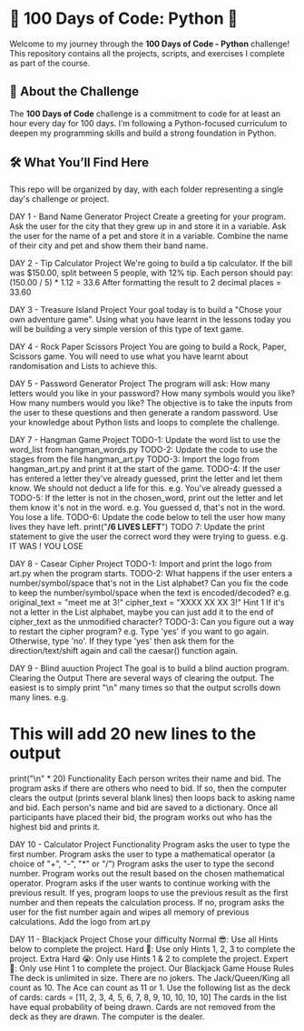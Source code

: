 # 🐍 100 Days of Code: Python 🚀

Welcome to my journey through the **100 Days of Code - Python** challenge! This repository contains all the projects, scripts, and exercises I complete as part of the course.

## 📘 About the Challenge

The **100 Days of Code** challenge is a commitment to code for at least an hour every day for 100 days. I’m following a Python-focused curriculum to deepen my programming skills and build a strong foundation in Python.

## 🛠 What You’ll Find Here

This repo will be organized by day, with each folder representing a single day's challenge or project.

DAY 1 -
Band Name Generator Project
Create a greeting for your program.
Ask the user for the city that they grew up in and store it in a variable.
Ask the user for the name of a pet and store it in a variable.
Combine the name of their city and pet and show them their band name.

DAY 2 -
Tip Calculator Project
We're going to build a tip calculator.
If the bill was $150.00, split between 5 people, with 12% tip.
Each person should pay:
(150.00 / 5) * 1.12 = 33.6
After formatting the result to 2 decimal places = 33.60

DAY 3 -
Treasure Island Project
Your goal today is to build a "Chose your own adventure game". Using what you have learnt in the lessons today you will be building a very simple version of this type of text game.

DAY 4 -
Rock Paper Scissors Project
You are going to build a Rock, Paper, Scissors game. You will need to use what you have learnt about randomisation and Lists to achieve this.

DAY 5 -
Password Generator Project
The program will ask:
How many letters would you like in your password?
How many symbols would you like?
How many numbers would you like?
The objective is to take the inputs from the user to these questions and then generate a random password. Use your knowledge about Python lists and loops to complete the challenge.

DAY 7 - 
Hangman Game Project
TODO-1:
Update the word list to use the word_list from hangman_words.py
TODO-2:
Update the code to use the stages from the file hangman_art.py
TODO-3:
Import the logo from hangman_art.py and print it at the start of the game.
TODO-4:
If the user has entered a letter they've already guessed, print the letter and let them know.
We should not deduct a life for this.
e.g. You've already guessed a
TODO-5:
If the letter is not in the chosen_word, print out the letter and let them know it's not in the word.
e.g. You guessed d, that's not in the word. You lose a life.
TODO-6:
Update the code below to tell the user how many lives they have left. print("****************************<???>/6 LIVES LEFT****************************")
TODO 7:
Update the print statement to give the user the correct word they were trying to guess.
e.g. IT WAS <Correct Word>! YOU LOSE

DAY 8 -
Casear Cipher Project
TODO-1:
Import and print the logo from art.py when the program starts.
TODO-2:
What happens if the user enters a number/symbol/space that's not in the List alphabet?
Can you fix the code to keep the number/symbol/space when the text is encoded/decoded?
e.g.
original_text = "meet me at 3!"
cipher_text = "XXXX XX XX 3!"
 Hint 1 
If it's not a letter in the List alphabet, maybe you can just add it to the end of cipher_text as the unmodified character?
TODO-3:
Can you figure out a way to restart the cipher program?
e.g.
Type 'yes' if you want to go again. Otherwise, type 'no'.
If they type 'yes' then ask them for the direction/text/shift again and call the caesar() function again.

DAY 9 -
Blind auuction Project
The goal is to build a blind auction program.
Clearing the Output
There are several ways of clearing the output. The easiest is to simply print "\n" many times so that the output scrolls down many lines.
e.g.
# This will add 20 new lines to the output
print("\n" * 20)
Functionality
Each person writes their name and bid.
The program asks if there are others who need to bid. If so, then the computer clears the output (prints several blank lines) then loops back to asking name and bid.
Each person's name and bid are saved to a dictionary.
Once all participants have placed their bid, the program works out who has the highest bid and prints it.

DAY 10 - 
Calculator Project
Functionality
Program asks the user to type the first number.
Program asks the user to type a mathematical operator (a choice of "+", "-", "*" or "/")
Program asks the user to type the second number.
Program works out the result based on the chosen mathematical operator.
Program asks if the user wants to continue working with the previous result.
If yes, program loops to use the previous result as the first number and then repeats the calculation process.
If no, program asks the user for the fist number again and wipes all memory of previous calculations.
Add the logo from art.py

DAY 11 - 
Blackjack Project
Chose your difficulty
Normal 😎: Use all Hints below to complete the project.
Hard 🤔: Use only Hints 1, 2, 3 to complete the project.
Extra Hard 😭: Only use Hints 1 & 2 to complete the project.
Expert 🤯: Only use Hint 1 to complete the project.
Our Blackjack Game House Rules
The deck is unlimited in size.
There are no jokers.
The Jack/Queen/King all count as 10.
The Ace can count as 11 or 1.
Use the following list as the deck of cards:
cards = [11, 2, 3, 4, 5, 6, 7, 8, 9, 10, 10, 10, 10]
The cards in the list have equal probability of being drawn.
Cards are not removed from the deck as they are drawn.
The computer is the dealer.
